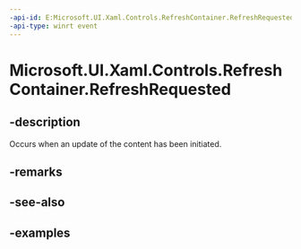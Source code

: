 ```yaml
---
-api-id: E:Microsoft.UI.Xaml.Controls.RefreshContainer.RefreshRequested
-api-type: winrt event
---
```


<!-- Event syntax.
public event TypedEventHandler RefreshRequested<RefreshContainer, RefreshRequestedEventArgs>
-->

# Microsoft.UI.Xaml.Controls.RefreshContainer.RefreshRequested

## -description

Occurs when an update of the content has been initiated.

## -remarks

## -see-also

## -examples

